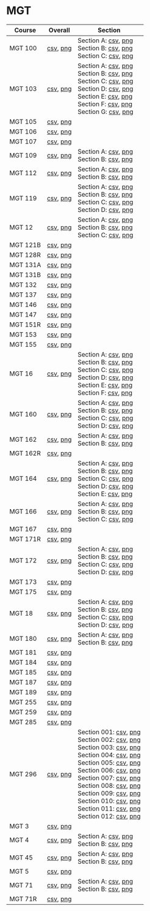 # MGT

| Course | Overall | Section |
| ------ | ------- | ------- |
| MGT 100 | [csv](https://github.com/UCSD-Historical-Enrollment-Data/2025Spring/blob/main/overall/MGT%20100.csv), [png](https://raw.githubusercontent.com/UCSD-Historical-Enrollment-Data/2025Spring/main/plot_overall/MGT%20100.png) | Section A: [csv](https://github.com/UCSD-Historical-Enrollment-Data/2025Spring/blob/main/section/MGT%20100_A.csv), [png](https://raw.githubusercontent.com/UCSD-Historical-Enrollment-Data/2025Spring/main/plot_section/MGT%20100_A.png)<br>Section B: [csv](https://github.com/UCSD-Historical-Enrollment-Data/2025Spring/blob/main/section/MGT%20100_B.csv), [png](https://raw.githubusercontent.com/UCSD-Historical-Enrollment-Data/2025Spring/main/plot_section/MGT%20100_B.png)<br>Section C: [csv](https://github.com/UCSD-Historical-Enrollment-Data/2025Spring/blob/main/section/MGT%20100_C.csv), [png](https://raw.githubusercontent.com/UCSD-Historical-Enrollment-Data/2025Spring/main/plot_section/MGT%20100_C.png) |
| MGT 103 | [csv](https://github.com/UCSD-Historical-Enrollment-Data/2025Spring/blob/main/overall/MGT%20103.csv), [png](https://raw.githubusercontent.com/UCSD-Historical-Enrollment-Data/2025Spring/main/plot_overall/MGT%20103.png) | Section A: [csv](https://github.com/UCSD-Historical-Enrollment-Data/2025Spring/blob/main/section/MGT%20103_A.csv), [png](https://raw.githubusercontent.com/UCSD-Historical-Enrollment-Data/2025Spring/main/plot_section/MGT%20103_A.png)<br>Section B: [csv](https://github.com/UCSD-Historical-Enrollment-Data/2025Spring/blob/main/section/MGT%20103_B.csv), [png](https://raw.githubusercontent.com/UCSD-Historical-Enrollment-Data/2025Spring/main/plot_section/MGT%20103_B.png)<br>Section C: [csv](https://github.com/UCSD-Historical-Enrollment-Data/2025Spring/blob/main/section/MGT%20103_C.csv), [png](https://raw.githubusercontent.com/UCSD-Historical-Enrollment-Data/2025Spring/main/plot_section/MGT%20103_C.png)<br>Section D: [csv](https://github.com/UCSD-Historical-Enrollment-Data/2025Spring/blob/main/section/MGT%20103_D.csv), [png](https://raw.githubusercontent.com/UCSD-Historical-Enrollment-Data/2025Spring/main/plot_section/MGT%20103_D.png)<br>Section E: [csv](https://github.com/UCSD-Historical-Enrollment-Data/2025Spring/blob/main/section/MGT%20103_E.csv), [png](https://raw.githubusercontent.com/UCSD-Historical-Enrollment-Data/2025Spring/main/plot_section/MGT%20103_E.png)<br>Section F: [csv](https://github.com/UCSD-Historical-Enrollment-Data/2025Spring/blob/main/section/MGT%20103_F.csv), [png](https://raw.githubusercontent.com/UCSD-Historical-Enrollment-Data/2025Spring/main/plot_section/MGT%20103_F.png)<br>Section G: [csv](https://github.com/UCSD-Historical-Enrollment-Data/2025Spring/blob/main/section/MGT%20103_G.csv), [png](https://raw.githubusercontent.com/UCSD-Historical-Enrollment-Data/2025Spring/main/plot_section/MGT%20103_G.png) |
| MGT 105 | [csv](https://github.com/UCSD-Historical-Enrollment-Data/2025Spring/blob/main/overall/MGT%20105.csv), [png](https://raw.githubusercontent.com/UCSD-Historical-Enrollment-Data/2025Spring/main/plot_overall/MGT%20105.png) |  |
| MGT 106 | [csv](https://github.com/UCSD-Historical-Enrollment-Data/2025Spring/blob/main/overall/MGT%20106.csv), [png](https://raw.githubusercontent.com/UCSD-Historical-Enrollment-Data/2025Spring/main/plot_overall/MGT%20106.png) |  |
| MGT 107 | [csv](https://github.com/UCSD-Historical-Enrollment-Data/2025Spring/blob/main/overall/MGT%20107.csv), [png](https://raw.githubusercontent.com/UCSD-Historical-Enrollment-Data/2025Spring/main/plot_overall/MGT%20107.png) |  |
| MGT 109 | [csv](https://github.com/UCSD-Historical-Enrollment-Data/2025Spring/blob/main/overall/MGT%20109.csv), [png](https://raw.githubusercontent.com/UCSD-Historical-Enrollment-Data/2025Spring/main/plot_overall/MGT%20109.png) | Section A: [csv](https://github.com/UCSD-Historical-Enrollment-Data/2025Spring/blob/main/section/MGT%20109_A.csv), [png](https://raw.githubusercontent.com/UCSD-Historical-Enrollment-Data/2025Spring/main/plot_section/MGT%20109_A.png)<br>Section B: [csv](https://github.com/UCSD-Historical-Enrollment-Data/2025Spring/blob/main/section/MGT%20109_B.csv), [png](https://raw.githubusercontent.com/UCSD-Historical-Enrollment-Data/2025Spring/main/plot_section/MGT%20109_B.png) |
| MGT 112 | [csv](https://github.com/UCSD-Historical-Enrollment-Data/2025Spring/blob/main/overall/MGT%20112.csv), [png](https://raw.githubusercontent.com/UCSD-Historical-Enrollment-Data/2025Spring/main/plot_overall/MGT%20112.png) | Section A: [csv](https://github.com/UCSD-Historical-Enrollment-Data/2025Spring/blob/main/section/MGT%20112_A.csv), [png](https://raw.githubusercontent.com/UCSD-Historical-Enrollment-Data/2025Spring/main/plot_section/MGT%20112_A.png)<br>Section B: [csv](https://github.com/UCSD-Historical-Enrollment-Data/2025Spring/blob/main/section/MGT%20112_B.csv), [png](https://raw.githubusercontent.com/UCSD-Historical-Enrollment-Data/2025Spring/main/plot_section/MGT%20112_B.png) |
| MGT 119 | [csv](https://github.com/UCSD-Historical-Enrollment-Data/2025Spring/blob/main/overall/MGT%20119.csv), [png](https://raw.githubusercontent.com/UCSD-Historical-Enrollment-Data/2025Spring/main/plot_overall/MGT%20119.png) | Section A: [csv](https://github.com/UCSD-Historical-Enrollment-Data/2025Spring/blob/main/section/MGT%20119_A.csv), [png](https://raw.githubusercontent.com/UCSD-Historical-Enrollment-Data/2025Spring/main/plot_section/MGT%20119_A.png)<br>Section B: [csv](https://github.com/UCSD-Historical-Enrollment-Data/2025Spring/blob/main/section/MGT%20119_B.csv), [png](https://raw.githubusercontent.com/UCSD-Historical-Enrollment-Data/2025Spring/main/plot_section/MGT%20119_B.png)<br>Section C: [csv](https://github.com/UCSD-Historical-Enrollment-Data/2025Spring/blob/main/section/MGT%20119_C.csv), [png](https://raw.githubusercontent.com/UCSD-Historical-Enrollment-Data/2025Spring/main/plot_section/MGT%20119_C.png)<br>Section D: [csv](https://github.com/UCSD-Historical-Enrollment-Data/2025Spring/blob/main/section/MGT%20119_D.csv), [png](https://raw.githubusercontent.com/UCSD-Historical-Enrollment-Data/2025Spring/main/plot_section/MGT%20119_D.png) |
| MGT 12 | [csv](https://github.com/UCSD-Historical-Enrollment-Data/2025Spring/blob/main/overall/MGT%2012.csv), [png](https://raw.githubusercontent.com/UCSD-Historical-Enrollment-Data/2025Spring/main/plot_overall/MGT%2012.png) | Section A: [csv](https://github.com/UCSD-Historical-Enrollment-Data/2025Spring/blob/main/section/MGT%2012_A.csv), [png](https://raw.githubusercontent.com/UCSD-Historical-Enrollment-Data/2025Spring/main/plot_section/MGT%2012_A.png)<br>Section B: [csv](https://github.com/UCSD-Historical-Enrollment-Data/2025Spring/blob/main/section/MGT%2012_B.csv), [png](https://raw.githubusercontent.com/UCSD-Historical-Enrollment-Data/2025Spring/main/plot_section/MGT%2012_B.png)<br>Section C: [csv](https://github.com/UCSD-Historical-Enrollment-Data/2025Spring/blob/main/section/MGT%2012_C.csv), [png](https://raw.githubusercontent.com/UCSD-Historical-Enrollment-Data/2025Spring/main/plot_section/MGT%2012_C.png) |
| MGT 121B | [csv](https://github.com/UCSD-Historical-Enrollment-Data/2025Spring/blob/main/overall/MGT%20121B.csv), [png](https://raw.githubusercontent.com/UCSD-Historical-Enrollment-Data/2025Spring/main/plot_overall/MGT%20121B.png) |  |
| MGT 128R | [csv](https://github.com/UCSD-Historical-Enrollment-Data/2025Spring/blob/main/overall/MGT%20128R.csv), [png](https://raw.githubusercontent.com/UCSD-Historical-Enrollment-Data/2025Spring/main/plot_overall/MGT%20128R.png) |  |
| MGT 131A | [csv](https://github.com/UCSD-Historical-Enrollment-Data/2025Spring/blob/main/overall/MGT%20131A.csv), [png](https://raw.githubusercontent.com/UCSD-Historical-Enrollment-Data/2025Spring/main/plot_overall/MGT%20131A.png) |  |
| MGT 131B | [csv](https://github.com/UCSD-Historical-Enrollment-Data/2025Spring/blob/main/overall/MGT%20131B.csv), [png](https://raw.githubusercontent.com/UCSD-Historical-Enrollment-Data/2025Spring/main/plot_overall/MGT%20131B.png) |  |
| MGT 132 | [csv](https://github.com/UCSD-Historical-Enrollment-Data/2025Spring/blob/main/overall/MGT%20132.csv), [png](https://raw.githubusercontent.com/UCSD-Historical-Enrollment-Data/2025Spring/main/plot_overall/MGT%20132.png) |  |
| MGT 137 | [csv](https://github.com/UCSD-Historical-Enrollment-Data/2025Spring/blob/main/overall/MGT%20137.csv), [png](https://raw.githubusercontent.com/UCSD-Historical-Enrollment-Data/2025Spring/main/plot_overall/MGT%20137.png) |  |
| MGT 146 | [csv](https://github.com/UCSD-Historical-Enrollment-Data/2025Spring/blob/main/overall/MGT%20146.csv), [png](https://raw.githubusercontent.com/UCSD-Historical-Enrollment-Data/2025Spring/main/plot_overall/MGT%20146.png) |  |
| MGT 147 | [csv](https://github.com/UCSD-Historical-Enrollment-Data/2025Spring/blob/main/overall/MGT%20147.csv), [png](https://raw.githubusercontent.com/UCSD-Historical-Enrollment-Data/2025Spring/main/plot_overall/MGT%20147.png) |  |
| MGT 151R | [csv](https://github.com/UCSD-Historical-Enrollment-Data/2025Spring/blob/main/overall/MGT%20151R.csv), [png](https://raw.githubusercontent.com/UCSD-Historical-Enrollment-Data/2025Spring/main/plot_overall/MGT%20151R.png) |  |
| MGT 153 | [csv](https://github.com/UCSD-Historical-Enrollment-Data/2025Spring/blob/main/overall/MGT%20153.csv), [png](https://raw.githubusercontent.com/UCSD-Historical-Enrollment-Data/2025Spring/main/plot_overall/MGT%20153.png) |  |
| MGT 155 | [csv](https://github.com/UCSD-Historical-Enrollment-Data/2025Spring/blob/main/overall/MGT%20155.csv), [png](https://raw.githubusercontent.com/UCSD-Historical-Enrollment-Data/2025Spring/main/plot_overall/MGT%20155.png) |  |
| MGT 16 | [csv](https://github.com/UCSD-Historical-Enrollment-Data/2025Spring/blob/main/overall/MGT%2016.csv), [png](https://raw.githubusercontent.com/UCSD-Historical-Enrollment-Data/2025Spring/main/plot_overall/MGT%2016.png) | Section A: [csv](https://github.com/UCSD-Historical-Enrollment-Data/2025Spring/blob/main/section/MGT%2016_A.csv), [png](https://raw.githubusercontent.com/UCSD-Historical-Enrollment-Data/2025Spring/main/plot_section/MGT%2016_A.png)<br>Section B: [csv](https://github.com/UCSD-Historical-Enrollment-Data/2025Spring/blob/main/section/MGT%2016_B.csv), [png](https://raw.githubusercontent.com/UCSD-Historical-Enrollment-Data/2025Spring/main/plot_section/MGT%2016_B.png)<br>Section C: [csv](https://github.com/UCSD-Historical-Enrollment-Data/2025Spring/blob/main/section/MGT%2016_C.csv), [png](https://raw.githubusercontent.com/UCSD-Historical-Enrollment-Data/2025Spring/main/plot_section/MGT%2016_C.png)<br>Section D: [csv](https://github.com/UCSD-Historical-Enrollment-Data/2025Spring/blob/main/section/MGT%2016_D.csv), [png](https://raw.githubusercontent.com/UCSD-Historical-Enrollment-Data/2025Spring/main/plot_section/MGT%2016_D.png)<br>Section E: [csv](https://github.com/UCSD-Historical-Enrollment-Data/2025Spring/blob/main/section/MGT%2016_E.csv), [png](https://raw.githubusercontent.com/UCSD-Historical-Enrollment-Data/2025Spring/main/plot_section/MGT%2016_E.png)<br>Section F: [csv](https://github.com/UCSD-Historical-Enrollment-Data/2025Spring/blob/main/section/MGT%2016_F.csv), [png](https://raw.githubusercontent.com/UCSD-Historical-Enrollment-Data/2025Spring/main/plot_section/MGT%2016_F.png) |
| MGT 160 | [csv](https://github.com/UCSD-Historical-Enrollment-Data/2025Spring/blob/main/overall/MGT%20160.csv), [png](https://raw.githubusercontent.com/UCSD-Historical-Enrollment-Data/2025Spring/main/plot_overall/MGT%20160.png) | Section A: [csv](https://github.com/UCSD-Historical-Enrollment-Data/2025Spring/blob/main/section/MGT%20160_A.csv), [png](https://raw.githubusercontent.com/UCSD-Historical-Enrollment-Data/2025Spring/main/plot_section/MGT%20160_A.png)<br>Section B: [csv](https://github.com/UCSD-Historical-Enrollment-Data/2025Spring/blob/main/section/MGT%20160_B.csv), [png](https://raw.githubusercontent.com/UCSD-Historical-Enrollment-Data/2025Spring/main/plot_section/MGT%20160_B.png)<br>Section C: [csv](https://github.com/UCSD-Historical-Enrollment-Data/2025Spring/blob/main/section/MGT%20160_C.csv), [png](https://raw.githubusercontent.com/UCSD-Historical-Enrollment-Data/2025Spring/main/plot_section/MGT%20160_C.png)<br>Section D: [csv](https://github.com/UCSD-Historical-Enrollment-Data/2025Spring/blob/main/section/MGT%20160_D.csv), [png](https://raw.githubusercontent.com/UCSD-Historical-Enrollment-Data/2025Spring/main/plot_section/MGT%20160_D.png) |
| MGT 162 | [csv](https://github.com/UCSD-Historical-Enrollment-Data/2025Spring/blob/main/overall/MGT%20162.csv), [png](https://raw.githubusercontent.com/UCSD-Historical-Enrollment-Data/2025Spring/main/plot_overall/MGT%20162.png) | Section A: [csv](https://github.com/UCSD-Historical-Enrollment-Data/2025Spring/blob/main/section/MGT%20162_A.csv), [png](https://raw.githubusercontent.com/UCSD-Historical-Enrollment-Data/2025Spring/main/plot_section/MGT%20162_A.png)<br>Section B: [csv](https://github.com/UCSD-Historical-Enrollment-Data/2025Spring/blob/main/section/MGT%20162_B.csv), [png](https://raw.githubusercontent.com/UCSD-Historical-Enrollment-Data/2025Spring/main/plot_section/MGT%20162_B.png) |
| MGT 162R | [csv](https://github.com/UCSD-Historical-Enrollment-Data/2025Spring/blob/main/overall/MGT%20162R.csv), [png](https://raw.githubusercontent.com/UCSD-Historical-Enrollment-Data/2025Spring/main/plot_overall/MGT%20162R.png) |  |
| MGT 164 | [csv](https://github.com/UCSD-Historical-Enrollment-Data/2025Spring/blob/main/overall/MGT%20164.csv), [png](https://raw.githubusercontent.com/UCSD-Historical-Enrollment-Data/2025Spring/main/plot_overall/MGT%20164.png) | Section A: [csv](https://github.com/UCSD-Historical-Enrollment-Data/2025Spring/blob/main/section/MGT%20164_A.csv), [png](https://raw.githubusercontent.com/UCSD-Historical-Enrollment-Data/2025Spring/main/plot_section/MGT%20164_A.png)<br>Section B: [csv](https://github.com/UCSD-Historical-Enrollment-Data/2025Spring/blob/main/section/MGT%20164_B.csv), [png](https://raw.githubusercontent.com/UCSD-Historical-Enrollment-Data/2025Spring/main/plot_section/MGT%20164_B.png)<br>Section C: [csv](https://github.com/UCSD-Historical-Enrollment-Data/2025Spring/blob/main/section/MGT%20164_C.csv), [png](https://raw.githubusercontent.com/UCSD-Historical-Enrollment-Data/2025Spring/main/plot_section/MGT%20164_C.png)<br>Section D: [csv](https://github.com/UCSD-Historical-Enrollment-Data/2025Spring/blob/main/section/MGT%20164_D.csv), [png](https://raw.githubusercontent.com/UCSD-Historical-Enrollment-Data/2025Spring/main/plot_section/MGT%20164_D.png)<br>Section E: [csv](https://github.com/UCSD-Historical-Enrollment-Data/2025Spring/blob/main/section/MGT%20164_E.csv), [png](https://raw.githubusercontent.com/UCSD-Historical-Enrollment-Data/2025Spring/main/plot_section/MGT%20164_E.png) |
| MGT 166 | [csv](https://github.com/UCSD-Historical-Enrollment-Data/2025Spring/blob/main/overall/MGT%20166.csv), [png](https://raw.githubusercontent.com/UCSD-Historical-Enrollment-Data/2025Spring/main/plot_overall/MGT%20166.png) | Section A: [csv](https://github.com/UCSD-Historical-Enrollment-Data/2025Spring/blob/main/section/MGT%20166_A.csv), [png](https://raw.githubusercontent.com/UCSD-Historical-Enrollment-Data/2025Spring/main/plot_section/MGT%20166_A.png)<br>Section B: [csv](https://github.com/UCSD-Historical-Enrollment-Data/2025Spring/blob/main/section/MGT%20166_B.csv), [png](https://raw.githubusercontent.com/UCSD-Historical-Enrollment-Data/2025Spring/main/plot_section/MGT%20166_B.png)<br>Section C: [csv](https://github.com/UCSD-Historical-Enrollment-Data/2025Spring/blob/main/section/MGT%20166_C.csv), [png](https://raw.githubusercontent.com/UCSD-Historical-Enrollment-Data/2025Spring/main/plot_section/MGT%20166_C.png) |
| MGT 167 | [csv](https://github.com/UCSD-Historical-Enrollment-Data/2025Spring/blob/main/overall/MGT%20167.csv), [png](https://raw.githubusercontent.com/UCSD-Historical-Enrollment-Data/2025Spring/main/plot_overall/MGT%20167.png) |  |
| MGT 171R | [csv](https://github.com/UCSD-Historical-Enrollment-Data/2025Spring/blob/main/overall/MGT%20171R.csv), [png](https://raw.githubusercontent.com/UCSD-Historical-Enrollment-Data/2025Spring/main/plot_overall/MGT%20171R.png) |  |
| MGT 172 | [csv](https://github.com/UCSD-Historical-Enrollment-Data/2025Spring/blob/main/overall/MGT%20172.csv), [png](https://raw.githubusercontent.com/UCSD-Historical-Enrollment-Data/2025Spring/main/plot_overall/MGT%20172.png) | Section A: [csv](https://github.com/UCSD-Historical-Enrollment-Data/2025Spring/blob/main/section/MGT%20172_A.csv), [png](https://raw.githubusercontent.com/UCSD-Historical-Enrollment-Data/2025Spring/main/plot_section/MGT%20172_A.png)<br>Section B: [csv](https://github.com/UCSD-Historical-Enrollment-Data/2025Spring/blob/main/section/MGT%20172_B.csv), [png](https://raw.githubusercontent.com/UCSD-Historical-Enrollment-Data/2025Spring/main/plot_section/MGT%20172_B.png)<br>Section C: [csv](https://github.com/UCSD-Historical-Enrollment-Data/2025Spring/blob/main/section/MGT%20172_C.csv), [png](https://raw.githubusercontent.com/UCSD-Historical-Enrollment-Data/2025Spring/main/plot_section/MGT%20172_C.png)<br>Section D: [csv](https://github.com/UCSD-Historical-Enrollment-Data/2025Spring/blob/main/section/MGT%20172_D.csv), [png](https://raw.githubusercontent.com/UCSD-Historical-Enrollment-Data/2025Spring/main/plot_section/MGT%20172_D.png) |
| MGT 173 | [csv](https://github.com/UCSD-Historical-Enrollment-Data/2025Spring/blob/main/overall/MGT%20173.csv), [png](https://raw.githubusercontent.com/UCSD-Historical-Enrollment-Data/2025Spring/main/plot_overall/MGT%20173.png) |  |
| MGT 175 | [csv](https://github.com/UCSD-Historical-Enrollment-Data/2025Spring/blob/main/overall/MGT%20175.csv), [png](https://raw.githubusercontent.com/UCSD-Historical-Enrollment-Data/2025Spring/main/plot_overall/MGT%20175.png) |  |
| MGT 18 | [csv](https://github.com/UCSD-Historical-Enrollment-Data/2025Spring/blob/main/overall/MGT%2018.csv), [png](https://raw.githubusercontent.com/UCSD-Historical-Enrollment-Data/2025Spring/main/plot_overall/MGT%2018.png) | Section A: [csv](https://github.com/UCSD-Historical-Enrollment-Data/2025Spring/blob/main/section/MGT%2018_A.csv), [png](https://raw.githubusercontent.com/UCSD-Historical-Enrollment-Data/2025Spring/main/plot_section/MGT%2018_A.png)<br>Section B: [csv](https://github.com/UCSD-Historical-Enrollment-Data/2025Spring/blob/main/section/MGT%2018_B.csv), [png](https://raw.githubusercontent.com/UCSD-Historical-Enrollment-Data/2025Spring/main/plot_section/MGT%2018_B.png)<br>Section C: [csv](https://github.com/UCSD-Historical-Enrollment-Data/2025Spring/blob/main/section/MGT%2018_C.csv), [png](https://raw.githubusercontent.com/UCSD-Historical-Enrollment-Data/2025Spring/main/plot_section/MGT%2018_C.png)<br>Section D: [csv](https://github.com/UCSD-Historical-Enrollment-Data/2025Spring/blob/main/section/MGT%2018_D.csv), [png](https://raw.githubusercontent.com/UCSD-Historical-Enrollment-Data/2025Spring/main/plot_section/MGT%2018_D.png) |
| MGT 180 | [csv](https://github.com/UCSD-Historical-Enrollment-Data/2025Spring/blob/main/overall/MGT%20180.csv), [png](https://raw.githubusercontent.com/UCSD-Historical-Enrollment-Data/2025Spring/main/plot_overall/MGT%20180.png) | Section A: [csv](https://github.com/UCSD-Historical-Enrollment-Data/2025Spring/blob/main/section/MGT%20180_A.csv), [png](https://raw.githubusercontent.com/UCSD-Historical-Enrollment-Data/2025Spring/main/plot_section/MGT%20180_A.png)<br>Section B: [csv](https://github.com/UCSD-Historical-Enrollment-Data/2025Spring/blob/main/section/MGT%20180_B.csv), [png](https://raw.githubusercontent.com/UCSD-Historical-Enrollment-Data/2025Spring/main/plot_section/MGT%20180_B.png) |
| MGT 181 | [csv](https://github.com/UCSD-Historical-Enrollment-Data/2025Spring/blob/main/overall/MGT%20181.csv), [png](https://raw.githubusercontent.com/UCSD-Historical-Enrollment-Data/2025Spring/main/plot_overall/MGT%20181.png) |  |
| MGT 184 | [csv](https://github.com/UCSD-Historical-Enrollment-Data/2025Spring/blob/main/overall/MGT%20184.csv), [png](https://raw.githubusercontent.com/UCSD-Historical-Enrollment-Data/2025Spring/main/plot_overall/MGT%20184.png) |  |
| MGT 185 | [csv](https://github.com/UCSD-Historical-Enrollment-Data/2025Spring/blob/main/overall/MGT%20185.csv), [png](https://raw.githubusercontent.com/UCSD-Historical-Enrollment-Data/2025Spring/main/plot_overall/MGT%20185.png) |  |
| MGT 187 | [csv](https://github.com/UCSD-Historical-Enrollment-Data/2025Spring/blob/main/overall/MGT%20187.csv), [png](https://raw.githubusercontent.com/UCSD-Historical-Enrollment-Data/2025Spring/main/plot_overall/MGT%20187.png) |  |
| MGT 189 | [csv](https://github.com/UCSD-Historical-Enrollment-Data/2025Spring/blob/main/overall/MGT%20189.csv), [png](https://raw.githubusercontent.com/UCSD-Historical-Enrollment-Data/2025Spring/main/plot_overall/MGT%20189.png) |  |
| MGT 255 | [csv](https://github.com/UCSD-Historical-Enrollment-Data/2025Spring/blob/main/overall/MGT%20255.csv), [png](https://raw.githubusercontent.com/UCSD-Historical-Enrollment-Data/2025Spring/main/plot_overall/MGT%20255.png) |  |
| MGT 259 | [csv](https://github.com/UCSD-Historical-Enrollment-Data/2025Spring/blob/main/overall/MGT%20259.csv), [png](https://raw.githubusercontent.com/UCSD-Historical-Enrollment-Data/2025Spring/main/plot_overall/MGT%20259.png) |  |
| MGT 285 | [csv](https://github.com/UCSD-Historical-Enrollment-Data/2025Spring/blob/main/overall/MGT%20285.csv), [png](https://raw.githubusercontent.com/UCSD-Historical-Enrollment-Data/2025Spring/main/plot_overall/MGT%20285.png) |  |
| MGT 296 | [csv](https://github.com/UCSD-Historical-Enrollment-Data/2025Spring/blob/main/overall/MGT%20296.csv), [png](https://raw.githubusercontent.com/UCSD-Historical-Enrollment-Data/2025Spring/main/plot_overall/MGT%20296.png) | Section 001: [csv](https://github.com/UCSD-Historical-Enrollment-Data/2025Spring/blob/main/section/MGT%20296_001.csv), [png](https://raw.githubusercontent.com/UCSD-Historical-Enrollment-Data/2025Spring/main/plot_section/MGT%20296_001.png)<br>Section 002: [csv](https://github.com/UCSD-Historical-Enrollment-Data/2025Spring/blob/main/section/MGT%20296_002.csv), [png](https://raw.githubusercontent.com/UCSD-Historical-Enrollment-Data/2025Spring/main/plot_section/MGT%20296_002.png)<br>Section 003: [csv](https://github.com/UCSD-Historical-Enrollment-Data/2025Spring/blob/main/section/MGT%20296_003.csv), [png](https://raw.githubusercontent.com/UCSD-Historical-Enrollment-Data/2025Spring/main/plot_section/MGT%20296_003.png)<br>Section 004: [csv](https://github.com/UCSD-Historical-Enrollment-Data/2025Spring/blob/main/section/MGT%20296_004.csv), [png](https://raw.githubusercontent.com/UCSD-Historical-Enrollment-Data/2025Spring/main/plot_section/MGT%20296_004.png)<br>Section 005: [csv](https://github.com/UCSD-Historical-Enrollment-Data/2025Spring/blob/main/section/MGT%20296_005.csv), [png](https://raw.githubusercontent.com/UCSD-Historical-Enrollment-Data/2025Spring/main/plot_section/MGT%20296_005.png)<br>Section 006: [csv](https://github.com/UCSD-Historical-Enrollment-Data/2025Spring/blob/main/section/MGT%20296_006.csv), [png](https://raw.githubusercontent.com/UCSD-Historical-Enrollment-Data/2025Spring/main/plot_section/MGT%20296_006.png)<br>Section 007: [csv](https://github.com/UCSD-Historical-Enrollment-Data/2025Spring/blob/main/section/MGT%20296_007.csv), [png](https://raw.githubusercontent.com/UCSD-Historical-Enrollment-Data/2025Spring/main/plot_section/MGT%20296_007.png)<br>Section 008: [csv](https://github.com/UCSD-Historical-Enrollment-Data/2025Spring/blob/main/section/MGT%20296_008.csv), [png](https://raw.githubusercontent.com/UCSD-Historical-Enrollment-Data/2025Spring/main/plot_section/MGT%20296_008.png)<br>Section 009: [csv](https://github.com/UCSD-Historical-Enrollment-Data/2025Spring/blob/main/section/MGT%20296_009.csv), [png](https://raw.githubusercontent.com/UCSD-Historical-Enrollment-Data/2025Spring/main/plot_section/MGT%20296_009.png)<br>Section 010: [csv](https://github.com/UCSD-Historical-Enrollment-Data/2025Spring/blob/main/section/MGT%20296_010.csv), [png](https://raw.githubusercontent.com/UCSD-Historical-Enrollment-Data/2025Spring/main/plot_section/MGT%20296_010.png)<br>Section 011: [csv](https://github.com/UCSD-Historical-Enrollment-Data/2025Spring/blob/main/section/MGT%20296_011.csv), [png](https://raw.githubusercontent.com/UCSD-Historical-Enrollment-Data/2025Spring/main/plot_section/MGT%20296_011.png)<br>Section 012: [csv](https://github.com/UCSD-Historical-Enrollment-Data/2025Spring/blob/main/section/MGT%20296_012.csv), [png](https://raw.githubusercontent.com/UCSD-Historical-Enrollment-Data/2025Spring/main/plot_section/MGT%20296_012.png) |
| MGT 3 | [csv](https://github.com/UCSD-Historical-Enrollment-Data/2025Spring/blob/main/overall/MGT%203.csv), [png](https://raw.githubusercontent.com/UCSD-Historical-Enrollment-Data/2025Spring/main/plot_overall/MGT%203.png) |  |
| MGT 4 | [csv](https://github.com/UCSD-Historical-Enrollment-Data/2025Spring/blob/main/overall/MGT%204.csv), [png](https://raw.githubusercontent.com/UCSD-Historical-Enrollment-Data/2025Spring/main/plot_overall/MGT%204.png) | Section A: [csv](https://github.com/UCSD-Historical-Enrollment-Data/2025Spring/blob/main/section/MGT%204_A.csv), [png](https://raw.githubusercontent.com/UCSD-Historical-Enrollment-Data/2025Spring/main/plot_section/MGT%204_A.png)<br>Section B: [csv](https://github.com/UCSD-Historical-Enrollment-Data/2025Spring/blob/main/section/MGT%204_B.csv), [png](https://raw.githubusercontent.com/UCSD-Historical-Enrollment-Data/2025Spring/main/plot_section/MGT%204_B.png) |
| MGT 45 | [csv](https://github.com/UCSD-Historical-Enrollment-Data/2025Spring/blob/main/overall/MGT%2045.csv), [png](https://raw.githubusercontent.com/UCSD-Historical-Enrollment-Data/2025Spring/main/plot_overall/MGT%2045.png) | Section A: [csv](https://github.com/UCSD-Historical-Enrollment-Data/2025Spring/blob/main/section/MGT%2045_A.csv), [png](https://raw.githubusercontent.com/UCSD-Historical-Enrollment-Data/2025Spring/main/plot_section/MGT%2045_A.png)<br>Section B: [csv](https://github.com/UCSD-Historical-Enrollment-Data/2025Spring/blob/main/section/MGT%2045_B.csv), [png](https://raw.githubusercontent.com/UCSD-Historical-Enrollment-Data/2025Spring/main/plot_section/MGT%2045_B.png) |
| MGT 5 | [csv](https://github.com/UCSD-Historical-Enrollment-Data/2025Spring/blob/main/overall/MGT%205.csv), [png](https://raw.githubusercontent.com/UCSD-Historical-Enrollment-Data/2025Spring/main/plot_overall/MGT%205.png) |  |
| MGT 71 | [csv](https://github.com/UCSD-Historical-Enrollment-Data/2025Spring/blob/main/overall/MGT%2071.csv), [png](https://raw.githubusercontent.com/UCSD-Historical-Enrollment-Data/2025Spring/main/plot_overall/MGT%2071.png) | Section A: [csv](https://github.com/UCSD-Historical-Enrollment-Data/2025Spring/blob/main/section/MGT%2071_A.csv), [png](https://raw.githubusercontent.com/UCSD-Historical-Enrollment-Data/2025Spring/main/plot_section/MGT%2071_A.png)<br>Section B: [csv](https://github.com/UCSD-Historical-Enrollment-Data/2025Spring/blob/main/section/MGT%2071_B.csv), [png](https://raw.githubusercontent.com/UCSD-Historical-Enrollment-Data/2025Spring/main/plot_section/MGT%2071_B.png) |
| MGT 71R | [csv](https://github.com/UCSD-Historical-Enrollment-Data/2025Spring/blob/main/overall/MGT%2071R.csv), [png](https://raw.githubusercontent.com/UCSD-Historical-Enrollment-Data/2025Spring/main/plot_overall/MGT%2071R.png) |  |
